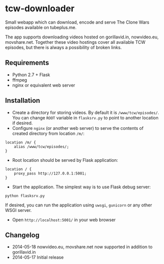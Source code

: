 tcw-downloader
==============

Small webapp which can download, encode and serve The Clone Wars episodes available on tubeplus.me.

The app supports downloading videos hosted on gorillavid.in, nowvideo.eu, movshare.net. Together these video hostings cover all available TCW episodes, but there is always a possibility of broken links.

Requirements
------------

* Python 2.7 + Flask
* ffmpeg
* nginx or equivalent web server

Installation
------------

* Create a directory for storing videos. By default it is `/www/tcw/episodes/`. You can change `ROOT` variable in `flasksrv.py` to point to another location if desired.
* Configure `nginx` (or another web server) to serve the contents of created directory from location `/m/`:

```
location /m/ {
    alias /www/tcw/episodes/;
}
```

* Root location should be served by Flask application:
```
location / {
    proxy_pass http://127.0.0.1:5001;
}
```

* Start the application. The simplest way is to use Flask debug server:
```
python flasksrv.py
```

If desired, you can run the application using `uwsgi`, `gunicorn` or any other WSGI server.

* Open `http://localhost:5001/` in your web browser


Changelog
---------

* 2014-05-18  nowvideo.eu, movshare.net now supported in addition to gorillavid.in
* 2014-05-17  Initial release
